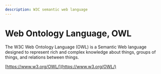 ```yaml
---
description: W3C semantic web language
---
```


# Web Ontology Language, OWL

The W3C Web Ontology Language \(OWL\) is a Semantic Web language designed to represent rich and complex knowledge about things, groups of things, and relations between things.

[https://www.w3.org/OWL/](https://www.w3.org/OWL/)

